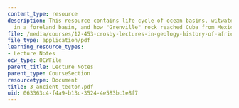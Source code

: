 ```yaml
---
content_type: resource
description: This resource contains life cycle of ocean basins, witwatersrand deposition
  in a foreland basin, and how "Grenville" rock reached Cuba from Mexico.
file: /media/courses/12-453-crosby-lectures-in-geology-history-of-africa-fall-2005/063363c4f4a9b13c35244e583bc1e8f7_3_ancient_tecton.pdf
file_type: application/pdf
learning_resource_types:
- Lecture Notes
ocw_type: OCWFile
parent_title: Lecture Notes
parent_type: CourseSection
resourcetype: Document
title: 3_ancient_tecton.pdf
uid: 063363c4-f4a9-b13c-3524-4e583bc1e8f7
---
```

